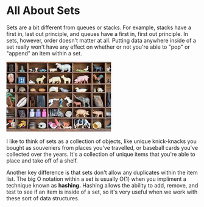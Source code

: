 # All About Sets
Sets are a bit different from queues or stacks. For example, stacks have a first in, last out principle, and queues have a first in, first out principle. In sets, however, order doesn't matter at all. Putting data anywhere inside of a set really won't have any effect on whether or not you're able to "pop" or "append" an item within a set.

![Collection](images/collection.jpg)

I like to think of sets as a collection of objects, like unique knick-knacks you bought as souveniers from places you've travelled, or baseball cards you've collected over the years. It's a collection of unique items that you're able to place and take off of a shelf. 

Another key difference is that sets don't allow any duplicates within the item list. The big O notation within a set is usually O(1) when you impliment a technique known as __hashing.__ Hashing allows the ability to add, remove, and test to see if an item is inside of a set, so it's very useful when we work with these sort of data structures. 